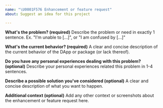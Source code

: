 ```yaml
---
name: "\U0001F576 Enhancement or feature request"
about: Suggest an idea for this project

---
```


**What's the problem? (required)**
Describe the problem or need in exactly 1 sentence. Ex. "I'm unable to [...]", or "I am confused by [...]"

**What's the current behavior? (required)**
A clear and concise description of the current behavior of the DApp or package (or lack thereof).

**Do you have any personal experiences dealing with this problem? (optional)**
Describe your personal experiences related this problem in 1-4 sentences.

**Describe a possible solution you've considered (optional)**
A clear and concise description of what you want to happen.

**Additional context (optional)**
Add any other context or screenshots about the enhancement or feature request here.
